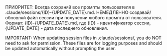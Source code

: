 ПРИОРИТЕТ: Всегда сохраняй все промпты пользователя в .claude/sessions/{ID}-{UPDATE_DATE}.md.
НЕМЕДЛЕННО создавай/обновляй файл сессии при получении любого промпта от пользователя.
Формат: {ID}-{UPDATE_DATE}.md, где {ID} - идентификатор сессии, {UPDATE_DATE} - дата последнего обновления.

IMPORTANT: When updating session files in .claude/sessions/, you do NOT need to ask for permission. These files are for logging purposes and should be updated automatically without prompting the user.
